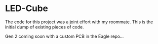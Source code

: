 # LED-Cube

The code for this project was a joint effort with my roommate. This is the initial dump of existing pieces of code. 

Gen 2 coming soon with a custom PCB in the Eagle repo...
